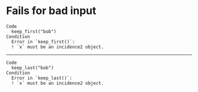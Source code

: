 # Fails for bad input

    Code
      keep_first("bob")
    Condition
      Error in `keep_first()`:
      ! `x` must be an incidence2 object.

---

    Code
      keep_last("bob")
    Condition
      Error in `keep_last()`:
      ! `x` must be an incidence2 object.

